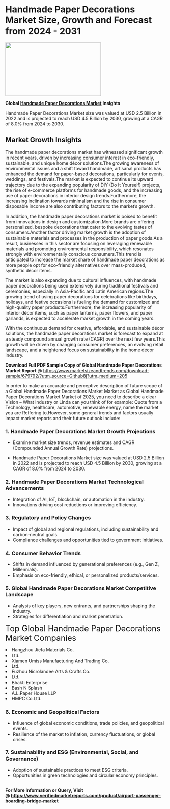 <H1>Handmade Paper Decorations Market Size, Growth and Forecast from 2024 - 2031</H1><img class="aligncenter size-medium wp-image-584254" src="https://thirdeyenews.in/wp-content/uploads/2024/09/Global-Market-Research-300x168.jpeg" alt="" width="300" height="168" /><p><strong>Global&nbsp;<a href="https://www.marketsizeandtrends.com/download-sample/679792/?utm_source=Github8j?utm_medium=205">Handmade Paper Decorations Market</a> Insights</strong></p><p>Handmade Paper Decorations Market size was valued at USD 2.5 Billion in 2022 and is projected to reach USD 4.5 Billion by 2030, growing at a CAGR of 8.0% from 2024 to 2030.</p><p><h2>Market Growth Insights</h2> <p>The handmade paper decorations market has witnessed significant growth in recent years, driven by increasing consumer interest in eco-friendly, sustainable, and unique home décor solutions.The growing awareness of environmental issues and a shift toward handmade, artisanal products has enhanced the demand for paper-based decorations, particularly for events, weddings, and festivals.The market is expected to continue its upward trajectory due to the expanding popularity of DIY (Do It Yourself) projects, the rise of e-commerce platforms for handmade goods, and the increasing use of paper decorations in interior design trends.Furthermore, the increasing inclination towards minimalism and the rise in consumer disposable income are also contributing factors to the market’s growth.</p> <p>In addition, the handmade paper decorations market is poised to benefit from innovations in design and customization.More brands are offering personalized, bespoke decorations that cater to the evolving tastes of consumers.Another factor driving market growth is the adoption of sustainable materials and processes in the production of paper goods.As a result, businesses in this sector are focusing on leveraging renewable materials and promoting environmental responsibility, which resonates strongly with environmentally conscious consumers.This trend is anticipated to increase the market share of handmade paper decorations as more people opt for eco-friendly alternatives over mass-produced, synthetic décor items.</p> <p>The market is also expanding due to cultural influences, with handmade paper decorations being used extensively during traditional festivals and ceremonies, especially in Asia-Pacific and Latin American regions.The growing trend of using paper decorations for celebrations like birthdays, holidays, and festive occasions is fueling the demand for customized and high-quality paper products.Furthermore, the increasing popularity of interior décor items, such as paper lanterns, paper flowers, and paper garlands, is expected to accelerate market growth in the coming years.</p> <p>With the continuous demand for creative, affordable, and sustainable décor solutions, the handmade paper decorations market is forecast to expand at a steady compound annual growth rate (CAGR) over the next few years.This growth will be driven by changing consumer preferences, an evolving retail landscape, and a heightened focus on sustainability in the home décor industry.</p> <p><span class=""><strong>Download Full PDF Sample Copy of Global Handmade Paper Decorations Market Report</strong> @ <a href="https://www.marketsizeandtrends.com/download-sample/679792/?utm_source=Github8j?utm_medium=205" target="_blank">https://www.marketsizeandtrends.com/download-sample/679792/?utm_source=Github8j?utm_medium=205</a></span></p><p>In order to make an accurate and perceptive description of future scope of a Global&nbsp;Handmade Paper Decorations Market Market as Global&nbsp;Handmade Paper Decorations Market Market of 2025, you need to describe a clear Vision &ndash; What Industry or Linda can you think of for example: Quote from a Technology, healthcare, automotive, renewable energy, name the market you are Reffering to.However, some general trends and factors usually impact market reports and their future outlook include:</p><h3>1.&nbsp;<strong>Handmade Paper Decorations Market Growth Projections</strong></h3><ul><li>Examine market size trends, revenue estimates and CAGR (Compounded Annual Growth Rate) projections.</li><li><p>Handmade Paper Decorations Market size was valued at USD 2.5 Billion in 2022 and is projected to reach USD 4.5 Billion by 2030, growing at a CAGR of 8.0% from 2024 to 2030.</p></li></ul><h3>2.&nbsp;<strong>Handmade Paper Decorations Market Technological Advancements</strong></h3><ul><li>Integration of AI, IoT, blockchain, or automation in the industry.</li><li>Innovations driving cost reductions or improving efficiency.</li></ul><h3>3.&nbsp;<strong>Regulatory and Policy Changes</strong></h3><ul><li>Impact of global and regional regulations, including sustainability and carbon-neutral goals.</li><li>Compliance challenges and opportunities tied to government initiatives.</li></ul><h3>4.&nbsp;<strong>Consumer Behavior Trends</strong></h3><ul><li>Shifts in demand influenced by generational preferences (e.g., Gen Z, Millennials).</li><li>Emphasis on eco-friendly, ethical, or personalized products/services.</li></ul><h3>5.&nbsp;<strong>Global Handmade Paper Decorations Market Competitive Landscape</strong></h3><ul><li>Analysis of key players, new entrants, and partnerships shaping the industry.</li><li>Strategies for differentiation and market penetration.</li></ul><p data-pm-slice="1 1 []"><span style="color: inherit; font-family: inherit; font-size: 25px;">Top Global Handmade Paper Decorations Market Companies</span></p><div class="" data-test-id=""><p><li>Hangzhou Jiefa Materials Co.</li><li> Ltd.</li><li> Xiamen Umiss Manufacturing And Trading Co.</li><li> Ltd.</li><li> Fuzhou Nicrolandee Arts & Crafts Co.</li><li> Ltd.</li><li> Bhakti Enterprise</li><li> Bash N Splash</li><li> A.L.Paper House LLP</li><li> HMPC Co.Ltd.</li></p></div><h3>6.&nbsp;<strong>Economic and Geopolitical Factors</strong></h3><ul><li>Influence of global economic conditions, trade policies, and geopolitical events.</li><li>Resilience of the market to inflation, currency fluctuations, or global crises.</li></ul><h3>7.&nbsp;<strong>Sustainability and ESG (Environmental, Social, and Governance)</strong></h3><ul><li>Adoption of sustainable practices to meet ESG criteria.</li><li>Opportunities in green technologies and circular economy principles.</li></ul><h2><strong style="font-size: 14px;">For More Information or Query, Visit @&nbsp;</strong><a style="background-color: #ffffff; font-size: 14px;" href="https://www.marketsizeandtrends.com/report/handmade-paper-decorations-market/" target="_blank">https://www.verifiedmarketreports.com/product/airport-passenger-boarding-bridge-market</a></h2>
